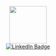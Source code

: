 <div id="header" align="center">
  <img src="https://media.giphy.com/media/xT8qB5aGYuXyPbRpNm/giphy.gif" width="100"/>
</div>
<div id="badges"  align="center">
  <a href="https://vk.com/belozerovdm">
    <img src="https://img.shields.io/badge/VKontakte-blue?logo=VK&logoColor=white&style=for-the-badge" alt="LinkedIn Badge"/>
  </a>
</div>
<div id="counter" align="center">
  <img src="https://komarev.com/ghpvc/?username=DmitriyBelozerov&style=flat-square&color=blue" alt=""/>
</div>

<!--
**DmitriyBelozerov/DmitriyBelozerov** is a ✨ _special_ ✨ repository because its `README.md` (this file) appears on your GitHub profile.

Here are some ideas to get you started:

- 🔭 I’m currently working on ...
- 🌱 I’m currently learning ...
- 👯 I’m looking to collaborate on ...
- 🤔 I’m looking for help with ...
- 💬 Ask me about ...
- 📫 How to reach me: ...
- 😄 Pronouns: ...
- ⚡ Fun fact: ...
-->
